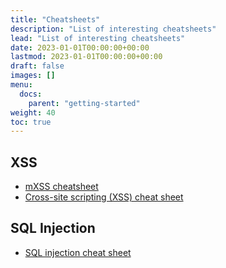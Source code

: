 ```yaml
---
title: "Cheatsheets"
description: "List of interesting cheatsheets"
lead: "List of interesting cheatsheets"
date: 2023-01-01T00:00:00+00:00
lastmod: 2023-01-01T00:00:00+00:00
draft: false
images: []
menu:
  docs:
    parent: "getting-started"
weight: 40
toc: true
---
```


## XSS

- [mXSS cheatsheet](https://sonarsource.github.io/mxss-cheatsheet/)
- [Cross-site scripting (XSS) cheat sheet](https://portswigger.net/web-security/cross-site-scripting/cheat-sheet)

## SQL Injection

- [SQL injection cheat sheet](https://portswigger.net/web-security/sql-injection/cheat-sheet)